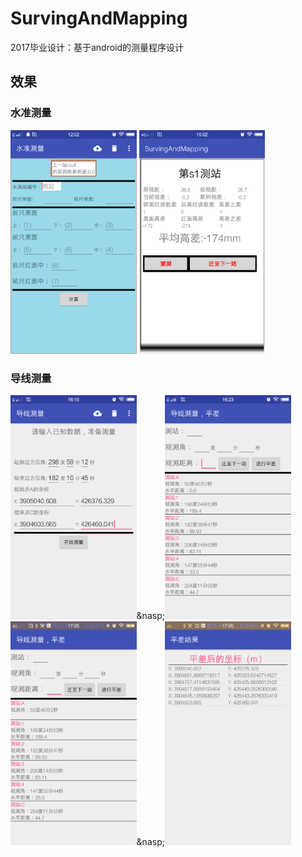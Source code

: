 # SurvingAndMapping
2017毕业设计：基于android的测量程序设计


## 效果

### 水准测量

<img src="screenshot/1.png" width="40%" height="30%"/>&nbsp;<img src="screenshot/2.png" width="40%" height="30%"/>

### 导线测量

<img src="screenshot/4.png" width="40%" height="30%"/>&nasp;<img src="screenshot/5.png" width="40%" height="30%"/>
<img src="screenshot/6.png" width="40%" height="30%"/>&nasp;<img src="screenshot/7.png" width="40%" height="30%"/>



